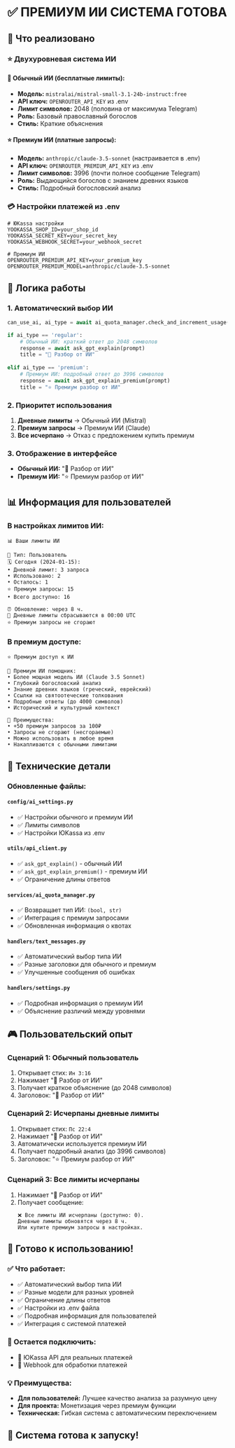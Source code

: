 # ✅ ПРЕМИУМ ИИ СИСТЕМА ГОТОВА

## 🎯 Что реализовано

### ⭐ Двухуровневая система ИИ

#### 🤖 Обычный ИИ (бесплатные лимиты):
- **Модель:** `mistralai/mistral-small-3.1-24b-instruct:free`
- **API ключ:** `OPENROUTER_API_KEY` из .env
- **Лимит символов:** 2048 (половина от максимума Telegram)
- **Роль:** Базовый православный богослов
- **Стиль:** Краткие объяснения

#### ⭐ Премиум ИИ (платные запросы):
- **Модель:** `anthropic/claude-3.5-sonnet` (настраивается в .env)
- **API ключ:** `OPENROUTER_PREMIUM_API_KEY` из .env
- **Лимит символов:** 3996 (почти полное сообщение Telegram)
- **Роль:** Выдающийся богослов с знанием древних языков
- **Стиль:** Подробный богословский анализ

### 💳 Настройки платежей из .env

```env
# ЮKassa настройки
YOOKASSA_SHOP_ID=your_shop_id
YOOKASSA_SECRET_KEY=your_secret_key
YOOKASSA_WEBHOOK_SECRET=your_webhook_secret

# Премиум ИИ
OPENROUTER_PREMIUM_API_KEY=your_premium_key
OPENROUTER_PREMIUM_MODEL=anthropic/claude-3.5-sonnet
```

## 🔄 Логика работы

### 1. Автоматический выбор ИИ
```python
can_use_ai, ai_type = await ai_quota_manager.check_and_increment_usage(user_id)

if ai_type == 'regular':
    # Обычный ИИ: краткий ответ до 2048 символов
    response = await ask_gpt_explain(prompt)
    title = "🤖 Разбор от ИИ"
    
elif ai_type == 'premium':
    # Премиум ИИ: подробный ответ до 3996 символов
    response = await ask_gpt_explain_premium(prompt)
    title = "⭐ Премиум разбор от ИИ"
```

### 2. Приоритет использования
1. **Дневные лимиты** → Обычный ИИ (Mistral)
2. **Премиум запросы** → Премиум ИИ (Claude)
3. **Все исчерпано** → Отказ с предложением купить премиум

### 3. Отображение в интерфейсе
- **Обычный ИИ:** "🤖 Разбор от ИИ"
- **Премиум ИИ:** "⭐ Премиум разбор от ИИ"

## 📊 Информация для пользователей

### В настройках лимитов ИИ:
```
📊 Ваши лимиты ИИ

👤 Тип: Пользователь
🗓️ Сегодня (2024-01-15):
• Дневной лимит: 3 запроса
• Использовано: 2
• Осталось: 1
⭐ Премиум запросы: 15
• Всего доступно: 16

⏰ Обновление: через 8 ч.
🔄 Дневные лимиты сбрасываются в 00:00 UTC
⭐ Премиум запросы не сгорают
```

### В премиум доступе:
```
⭐ Премиум доступ к ИИ

🧠 Премиум ИИ помощник:
• Более мощная модель ИИ (Claude 3.5 Sonnet)
• Глубокий богословский анализ
• Знание древних языков (греческий, еврейский)
• Ссылки на святоотеческие толкования
• Подробные ответы (до 4000 символов)
• Исторический и культурный контекст

💎 Преимущества:
• +50 премиум запросов за 100₽
• Запросы не сгорают (несгораемые)
• Можно использовать в любое время
• Накапливаются с обычными лимитами
```

## 🔧 Технические детали

### Обновленные файлы:

#### `config/ai_settings.py`
- ✅ Настройки обычного и премиум ИИ
- ✅ Лимиты символов
- ✅ Настройки ЮKassa из .env

#### `utils/api_client.py`
- ✅ `ask_gpt_explain()` - обычный ИИ
- ✅ `ask_gpt_explain_premium()` - премиум ИИ
- ✅ Ограничение длины ответов

#### `services/ai_quota_manager.py`
- ✅ Возвращает тип ИИ: `(bool, str)`
- ✅ Интеграция с премиум запросами
- ✅ Обновленная информация о квотах

#### `handlers/text_messages.py`
- ✅ Автоматический выбор типа ИИ
- ✅ Разные заголовки для обычного и премиум
- ✅ Улучшенные сообщения об ошибках

#### `handlers/settings.py`
- ✅ Подробная информация о премиум ИИ
- ✅ Объяснение различий между уровнями

## 🎮 Пользовательский опыт

### Сценарий 1: Обычный пользователь
1. Открывает стих: `Ин 3:16`
2. Нажимает "🤖 Разбор от ИИ"
3. Получает краткое объяснение (до 2048 символов)
4. Заголовок: "🤖 Разбор от ИИ"

### Сценарий 2: Исчерпаны дневные лимиты
1. Открывает стих: `Пс 22:4`
2. Нажимает "🤖 Разбор от ИИ"
3. Автоматически используется премиум ИИ
4. Получает подробный анализ (до 3996 символов)
5. Заголовок: "⭐ Премиум разбор от ИИ"

### Сценарий 3: Все лимиты исчерпаны
1. Нажимает "🤖 Разбор от ИИ"
2. Получает сообщение:
   ```
   ❌ Все лимиты ИИ исчерпаны (доступно: 0).
   Дневные лимиты обновятся через 8 ч.
   Или купите премиум запросы в настройках.
   ```

## 🚀 Готово к использованию!

### ✅ Что работает:
- ✅ Автоматический выбор типа ИИ
- ✅ Разные модели для разных уровней
- ✅ Ограничение длины ответов
- ✅ Настройки из .env файла
- ✅ Подробная информация для пользователей
- ✅ Интеграция с системой платежей

### 🔄 Остается подключить:
- 🔄 ЮKassa API для реальных платежей
- 🔄 Webhook для обработки платежей

### 💡 Преимущества:
- **Для пользователей:** Лучшее качество анализа за разумную цену
- **Для проекта:** Монетизация через премиум функции
- **Техническая:** Гибкая система с автоматическим переключением

## 🎯 Система готова к запуску!